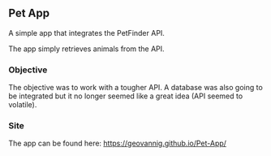 ## Pet App
A simple app that integrates the PetFinder API.

The app simply retrieves animals from the API.

### Objective
The objective was to work with a tougher API. 
A database was also going to be integrated but it no longer seemed like a great idea (API seemed to volatile).

### Site
The app can be found here: 
https://geovannig.github.io/Pet-App/
